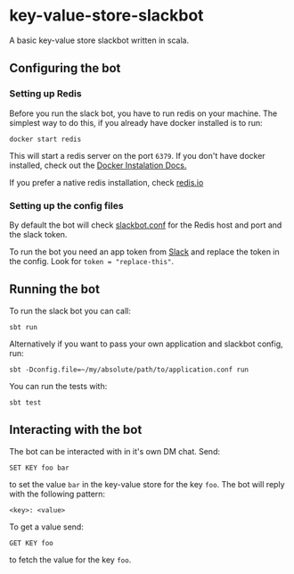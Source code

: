 # key-value-store-slackbot
A basic key-value store slackbot written in scala.

## Configuring the bot

### Setting up Redis

Before you run the slack bot, you have to run redis on your machine.
The simplest way to do this, if you already have docker installed is to run:
```shell script
docker start redis
```
This will start a redis server on the port `6379`.
If you don't have docker installed, check out the [Docker Instalation Docs.](https://docs.docker.com/install/)

If you prefer a native redis installation, check [redis.io](https://redis.io/)

### Setting up the config files

By default the bot will check [slackbot.conf](src/main/resources/slackbot.conf) 
for the Redis host and port and the slack token.

To run the bot you need an app token from [Slack](https://api.slack.com/authentication/basics)
and replace the token in the config. Look for `token = "replace-this"`.

## Running the bot

To run the slack bot you can call:
```shell script
sbt run
```
Alternatively if you want to pass your own application and slackbot config, run:
```shell script
sbt -Dconfig.file=~/my/absolute/path/to/application.conf run
```
You can run the tests with:
```shell script
sbt test
```

## Interacting with the bot
The bot can be interacted with in it's own DM chat.
Send:
```
SET KEY foo bar
```
to set the value `bar` in the key-value store for the key `foo`.
The bot will reply with the following pattern:
```
<key>: <value>
```

To get a value send:
```
GET KEY foo
```
to fetch the value for the key `foo`.
